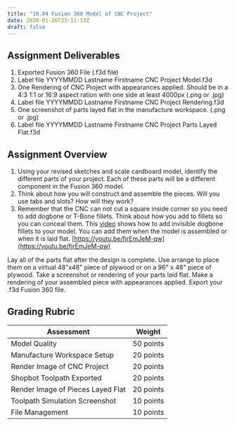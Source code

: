 ```yaml
---
title: "10.04 Fusion 360 Model of CNC Project"
date: 2020-01-26T23:11:13Z
draft: false
---
```


## Assignment Deliverables

1. Exported Fusion 360 File (.f3d file)
2. Label file YYYYMMDD Lastname Firstname CNC Project Model.f3d
3. One Rendering of CNC Project with appearances applied. Should be in a 4:3 1:1 or 16:9 aspect ration with one side at least 4000px (.png or .jpg)
4. Label file YYYYMMDD Lastname Firstname CNC Project Rendering.f3d
5. One screenshot of parts layed flat in the manufacture workspace. (.png or .jpg)
6. Label file YYYYMMDD Lastname Firstname CNC Project Parts Layed Flat.f3d

## Assignment Overview

1. Using your revised sketches and scale cardboard model, identify the different parts of your project. Each of these parts will be a different component in the Fusion 360 model.
2. Think about how you will construct and assemble the pieces. Will you use tabs and slots? How will they work?
3. Remember that the CNC can not cut a square inside corner so you need to add dogbone or T-Bone fillets. Think about how you add to fillets so you can conceal them. This [video](https://youtu.be/fjrEmJeM-qw) shows how to add invisible dogbone fillets to your model. You can add them when the model is assembled or when it is laid flat. [https://youtu.be/fjrEmJeM-qw](https://youtu.be/fjrEmJeM-qw)

Lay all of the parts flat after the design is complete. Use arrange to place them on a virtual 48"x48" piece of plywood or on a 96" x 48" piece of plywood. Take a screenshot or rendering of your parts laid flat. Make a rendering of your assembled piece with appearances applied. Export your .f3d Fusion 360 file.

## Grading Rubric

<div class="responsive-table-markdown">

| Assessment                        | Weight    |
| --------------------------------- | --------- |
| Model Quality                     | 50 points |
| Manufacture Workspace Setup       | 20 points |
| Render Image of CNC Project       | 20 points |
| Shopbot Toolpath Exported         | 20 points |
| Render Image of Pieces Layed Flat | 20 points |
| Toolpath Simulation Screenshot    | 10 points |
| File Management                   | 10 points |

</div>
